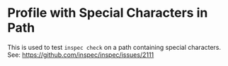 # Profile with Special Characters in Path

This is used to test `inspec check` on a path containing special characters. See: https://github.com/inspec/inspec/issues/2111
